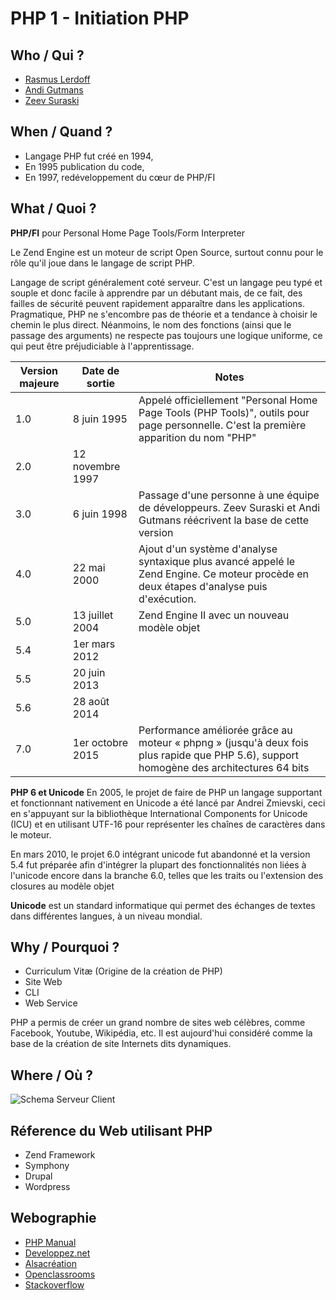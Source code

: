 # PHP 1 - Initiation PHP
## Who / Qui ? 

  - [Rasmus Lerdoff](https://fr.wikipedia.org/wiki/Rasmus_Lerdorf)
  - [Andi Gutmans](https://fr.wikipedia.org/wiki/Andi_Gutmans)
  - [Zeev Suraski](https://fr.wikipedia.org/wiki/Zeev_Suraski)

## When / Quand ?
- Langage PHP fut créé en 1994,
- En 1995 publication du code,
- En 1997, redéveloppement du cœur de PHP/FI
 
## What / Quoi ?
__PHP/FI__ pour Personal Home Page Tools/Form Interpreter

Le Zend Engine est un moteur de script Open Source, surtout connu pour le rôle qu'il joue dans le langage de script PHP.

Langage de script généralement coté serveur.
C'est un langage peu typé et souple et donc facile à apprendre par un débutant mais, de ce fait, des failles de sécurité peuvent rapidement apparaître dans les applications. Pragmatique, PHP ne s'encombre pas de théorie et a tendance à choisir le chemin le plus direct. Néanmoins, le nom des fonctions (ainsi que le passage des arguments) ne respecte pas toujours une logique uniforme, ce qui peut être préjudiciable à l'apprentissage.

| Version majeure | Date de sortie | Notes |
|-----------------|----------------|-------|
| 1.0 | 8 juin 1995 | Appelé officiellement "Personal Home Page Tools (PHP Tools)", outils pour page personnelle. C'est la première apparition du nom "PHP" |
| 2.0 | 12 novembre 1997 |  |
| 3.0 | 6 juin 1998 | Passage d'une personne à une équipe de développeurs. Zeev Suraski et Andi Gutmans réécrivent la base de cette version |
| 4.0 | 22 mai 2000 | Ajout d'un système d'analyse syntaxique plus avancé appelé le Zend Engine. Ce moteur procède en deux étapes d'analyse puis d'exécution. |
| 5.0 | 13 juillet 2004 | Zend Engine II avec un nouveau modèle objet |
| 5.4 | 1er mars 2012 |  |
| 5.5 | 20 juin 2013 |  |
| 5.6 | 28 août 2014 |  |
| 7.0 | 1er octobre 2015 | Performance améliorée grâce au moteur « phpng » (jusqu'à deux fois plus rapide que PHP 5.6), support homogène des architectures 64 bits |

__PHP 6 et Unicode__
En 2005, le projet de faire de PHP un langage supportant et fonctionnant nativement en Unicode a été lancé par Andrei Zmievski, ceci en s'appuyant sur la bibliothèque International Components for Unicode (ICU) et en utilisant UTF-16 pour représenter les chaînes de caractères dans le moteur.

En mars 2010, le projet 6.0 intégrant unicode fut abandonné et la version 5.4 fut préparée afin d'intégrer la plupart des fonctionnalités non liées à l'unicode encore dans la branche 6.0, telles que les traits ou l'extension des closures au modèle objet

__Unicode__ est un standard informatique qui permet des échanges de textes dans différentes langues, à un niveau mondial.

## Why / Pourquoi ? 

- Curriculum Vitæ (Origine de la création de PHP)
- Site Web
- CLI
- Web Service

PHP a permis de créer un grand nombre de sites web célèbres, comme Facebook, Youtube, Wikipédia, etc.
Il est aujourd'hui considéré comme la base de la création de site Internets dits dynamiques.

## Where / Où ?

![Schema Serveur Client]()

## Réference du Web utilisant PHP

- Zend Framework
- Symphony
- Drupal
- Wordpress

## Webographie
- [PHP Manual](https://secure.php.net/manual/fr/index.php)
- [Developpez.net](http://www.developpez.net)
- [Alsacréation](http://www.alsacreations.com)
- [Openclassrooms](https://openclassrooms.com)
- [Stackoverflow](http://stackoverflow.com)
